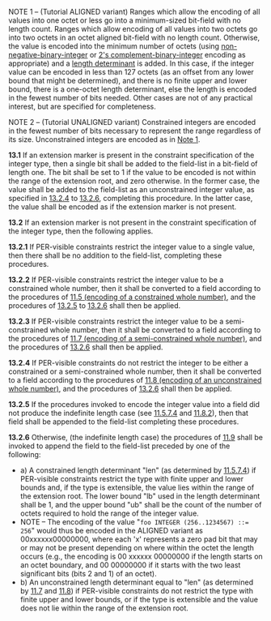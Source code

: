 
NOTE 1 – (Tutorial ALIGNED variant) Ranges which allow the encoding of all values into one octet or less go into a minimum-sized bit-field with no length count. Ranges which allow encoding of all values into two octets go into two octets in an octet aligned bit-field with no length count. Otherwise, the value is encoded into the minimum number of octets (using [non-negative-binary-integer](./11.3%20Encoding%20as%20a%20non-negative-binary-integer.md) or [2's complement-binary-integer](./11.4%20Encoding%20as%20a%202's-complement-binary-integer.md) encoding as appropriate) and a [length determinant](./11.9%20General%20rules%20for%20encoding%20a%20length%20determinant.md) is added. In this case, if the integer value can be encoded in less than 127 octets (as an offset from any lower bound that might be determined), and there is no finite upper and lower bound, there is a one-octet length determinant, else the length is encoded in the fewest number of bits needed. Other cases are not of any practical interest, but are specified for completeness. <a id="^783559"></a>

NOTE 2 – (Tutorial UNALIGNED variant) Constrained integers are encoded in the fewest number of bits necessary to represent the range regardless of its size. Unconstrained integers are encoded as in [Note 1](13%20Encoding%20the%20integer%20type.md#user-content-^783559).

**13.1** If an extension marker is present in the constraint specification of the integer type, then a single bit shall be added to the field-list in a bit-field of length one. The bit shall be set to 1 if the value to be encoded is not within the range of the extension root, and zero otherwise. In the former case, the value shall be added to the field-list as an unconstrained integer value, as specified in [13.2.4](13%20Encoding%20the%20integer%20type.md#user-content-^d8f210) to [13.2.6](13%20Encoding%20the%20integer%20type.md#user-content-^51fda7), completing this procedure. In the latter case, the value shall be encoded as if the extension marker is not present.

**13.2** If an extension marker is not present in the constraint specification of the integer type, then the following applies.

**13.2.1** If PER-visible constraints restrict the integer value to a single value, then there shall be no addition to the field-list, completing these procedures.

**13.2.2** If PER-visible constraints restrict the integer value to be a constrained whole number, then it shall be converted to a field according to the procedures of [11.5 (encoding of a constrained whole number)](./11.5%20Encoding%20of%20a%20constrained%20whole%20number.md), and the procedures of [13.2.5](13%20Encoding%20the%20integer%20type.md#user-content-^58a8c0) to [13.2.6](13%20Encoding%20the%20integer%20type.md#user-content-^51fda7) shall then be applied.

**13.2.3** If PER-visible constraints restrict the integer value to be a semi-constrained whole number, then it shall be converted to a field according to the procedures of [11.7 (encoding of a semi-constrained whole number)](./11.7%20Encoding%20of%20a%20semi-constrained%20whole%20number.md), and the procedures of [13.2.6](13%20Encoding%20the%20integer%20type.md#user-content-^51fda7) shall then be applied.

**13.2.4** If PER-visible constraints do not restrict the integer to be either a constrained or a semi-constrained whole number, then it shall be converted to a field according to the procedures of [11.8 (encoding of an unconstrained whole number)](./11.8%20Encoding%20of%20an%20unconstrained%20whole%20number.md), and the procedures of [13.2.6](13%20Encoding%20the%20integer%20type.md#user-content-^51fda7) shall then be applied. <a id="^d8f210"></a>

**13.2.5** If the procedures invoked to encode the integer value into a field did not produce the indefinite length case (see [11.5.7.4](./11.5%20Encoding%20of%20a%20constrained%20whole%20number.md#user-content-^74f748) and [11.8.2](./11.8%20Encoding%20of%20an%20unconstrained%20whole%20number.md#user-content-^91684b)), then that field shall be appended to the field-list completing these procedures. <a id="^58a8c0"></a>

**13.2.6** Otherwise, (the indefinite length case) the procedures of [11.9](./11.9%20General%20rules%20for%20encoding%20a%20length%20determinant.md) shall be invoked to append the field to the field-list preceded by one of the following: <a id="^51fda7"></a>

- a) A constrained length determinant "len" (as determined by [11.5.7.4](./11.5%20Encoding%20of%20a%20constrained%20whole%20number.md#user-content-^74f748)) if PER-visible constraints restrict the type with finite upper and lower bounds and, if the type is extensible, the value lies within the range of the extension root. The lower bound "lb" used in the length determinant shall be 1, and the upper bound "ub" shall be the count of the number of octets required to hold the range of the integer value.
- NOTE – The encoding of the value "`foo INTEGER (256..1234567) ::= 256`" would thus be encoded in the ALIGNED variant as 00xxxxxx00000000, where each 'x' represents a zero pad bit that may or may not be present depending on where within the octet the length occurs (e.g., the encoding is 00 xxxxxx 00000000 if the length starts on an octet boundary, and 00 00000000 if it starts with the two least significant bits (bits 2 and 1) of an octet).
- b) An unconstrained length determinant equal to "len" (as determined by [11.7](./11.7%20Encoding%20of%20a%20semi-constrained%20whole%20number.md) and [11.8](./11.8%20Encoding%20of%20an%20unconstrained%20whole%20number.md)) if PER-visible constraints do not restrict the type with finite upper and lower bounds, or if the type is extensible and the value does not lie within the range of the extension root.
